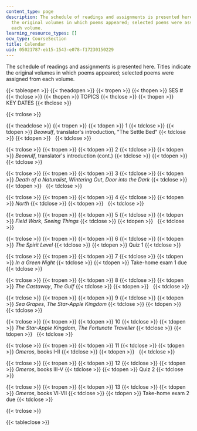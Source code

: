 ```yaml
---
content_type: page
description: The schedule of readings and assignments is presented here. Titles indicate
  the original volumes in which poems appeared; selected poems were assigned from
  each volume.
learning_resource_types: []
ocw_type: CourseSection
title: Calendar
uid: 05021787-eb15-1543-e078-f17230150229
---
```


The schedule of readings and assignments is presented here. Titles indicate the original volumes in which poems appeared; selected poems were assigned from each volume.

{{< tableopen >}}
{{< theadopen >}}
{{< tropen >}}
{{< thopen >}}
SES #
{{< thclose >}}
{{< thopen >}}
TOPICS
{{< thclose >}}
{{< thopen >}}
KEY DATES
{{< thclose >}}

{{< trclose >}}

{{< theadclose >}}
{{< tropen >}}
{{< tdopen >}}
1
{{< tdclose >}}
{{< tdopen >}}
_Beowulf_, translator's introduction, "The Settle Bed"
{{< tdclose >}}
{{< tdopen >}}
 
{{< tdclose >}}

{{< trclose >}}
{{< tropen >}}
{{< tdopen >}}
2
{{< tdclose >}}
{{< tdopen >}}
_Beowulf_, translator's introduction (cont.)
{{< tdclose >}}
{{< tdopen >}}
 
{{< tdclose >}}

{{< trclose >}}
{{< tropen >}}
{{< tdopen >}}
3
{{< tdclose >}}
{{< tdopen >}}
_Death of a Naturalist_, _Wintering Out_, _Door into the Dark_
{{< tdclose >}}
{{< tdopen >}}
 
{{< tdclose >}}

{{< trclose >}}
{{< tropen >}}
{{< tdopen >}}
4
{{< tdclose >}}
{{< tdopen >}}
_North_
{{< tdclose >}}
{{< tdopen >}}
 
{{< tdclose >}}

{{< trclose >}}
{{< tropen >}}
{{< tdopen >}}
5
{{< tdclose >}}
{{< tdopen >}}
_Field Work_, _Seeing Things_
{{< tdclose >}}
{{< tdopen >}}
 
{{< tdclose >}}

{{< trclose >}}
{{< tropen >}}
{{< tdopen >}}
6
{{< tdclose >}}
{{< tdopen >}}
_The Spirit Level_
{{< tdclose >}}
{{< tdopen >}}
Quiz 1
{{< tdclose >}}

{{< trclose >}}
{{< tropen >}}
{{< tdopen >}}
7
{{< tdclose >}}
{{< tdopen >}}
_In a Green Night_
{{< tdclose >}}
{{< tdopen >}}
Take-home exam 1 due
{{< tdclose >}}

{{< trclose >}}
{{< tropen >}}
{{< tdopen >}}
8
{{< tdclose >}}
{{< tdopen >}}
_The Castaway_, _The Gulf_
{{< tdclose >}}
{{< tdopen >}}
 
{{< tdclose >}}

{{< trclose >}}
{{< tropen >}}
{{< tdopen >}}
9
{{< tdclose >}}
{{< tdopen >}}
_Sea Grapes_, _The Star-Apple Kingdom_
{{< tdclose >}}
{{< tdopen >}}
 
{{< tdclose >}}

{{< trclose >}}
{{< tropen >}}
{{< tdopen >}}
10
{{< tdclose >}}
{{< tdopen >}}
_The Star-Apple Kingdom_, _The Fortunate Traveller_
{{< tdclose >}}
{{< tdopen >}}
 
{{< tdclose >}}

{{< trclose >}}
{{< tropen >}}
{{< tdopen >}}
11
{{< tdclose >}}
{{< tdopen >}}
_Omeros_, books I-II
{{< tdclose >}}
{{< tdopen >}}
 
{{< tdclose >}}

{{< trclose >}}
{{< tropen >}}
{{< tdopen >}}
12
{{< tdclose >}}
{{< tdopen >}}
_Omeros_, books III-V
{{< tdclose >}}
{{< tdopen >}}
Quiz 2
{{< tdclose >}}

{{< trclose >}}
{{< tropen >}}
{{< tdopen >}}
13
{{< tdclose >}}
{{< tdopen >}}
_Omeros_, books VI-VII
{{< tdclose >}}
{{< tdopen >}}
Take-home exam 2 due
{{< tdclose >}}

{{< trclose >}}

{{< tableclose >}}